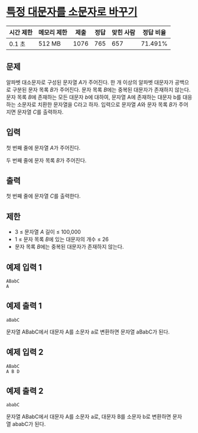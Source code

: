 # [특정 대문자를 소문자로 바꾸기](https://www.acmicpc.net/problem/26040)

| 시간 제한 | 메모리 제한 | 제출 | 정답 | 맞힌 사람 | 정답 비율 |
| --- | --- | --- | --- | --- | --- |
| 0.1 초 | 512 MB | 1076 | 765 | 657 | 71.491% |

## 문제

알파벳 대소문자로 구성된 문자열 *A*가 주어진다. 한 개 이상의 알파벳 대문자가 공백으로 구분된 문자 목록 *B*가 주어진다. 문자 목록 *B*에는 중복된 대문자가 존재하지 않는다. 문자 목록 *B*에 존재하는 모든 대문자 *b*에 대하여, 문자열 A에 존재하는 대문자 b를 대응하는 소문자로 치환한 문자열을 C라고 하자. 입력으로 문자열 *A*와 문자 목록 *B*가 주어지면 문자열 *C*를 출력하자.

## 입력

첫 번째 줄에 문자열 *A*가 주어진다.

두 번째 줄에 문자 목록 *B*가 주어진다.

## 출력

첫 번째 줄에 문자열 *C*를 출력한다.

## 제한

- 3 ≤ 문자열 *A* 길이 ≤ 100,000
- 1 ≤ 문자 목록 *B*에 있는 대문자의 개수 ≤ 26
- 문자 목록 *B*에는 중복된 대문자가 존재하지 않는다.

## 예제 입력 1

```
ABabC
A

```

## 예제 출력 1

```
aBabC

```

문자열 ABabC에서 대문자 A를 소문자 a로 변환하면 문자열 aBabC가 된다.

## 예제 입력 2

```
ABabC
A B D

```

## 예제 출력 2

```
ababC

```

문자열 ABabC에서 대문자 A를 소문자 a로, 대문자 B를 소문자 b로 변환하면 문자열 ababC가 된다.
